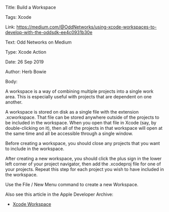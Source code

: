 Title:  Build a Workspace

Tags:   Xcode

Link:   https://medium.com/@OddNetworks/using-xcode-workspaces-to-develop-with-the-oddsdk-ee4c0931b30e

Text:   Odd Networks on Medium

Type:   Xcode Action

Date:   26 Sep 2019

Author: Herb Bowie

Body: 

A workspace is a way of combining multiple projects into a single work area. This is especially useful with projects that are dependent on one another. 

A workspace is stored on disk as a single file with the extension .xcworkspace. That file can be stored anywhere outside of the projects to be included in the workspace. When you open that file in Xcode (say, by double-clicking on it), then all of the projects in that workspace will open at the same time and all be accessible through a single window. 

Before creating a workspace, you should close any projects that you want to include in the workspace. 

After creating a new workspace, you should click the plus sign in the lower left corner of your project navigator, then add the .xcodeproj file for one of your projects. Repeat this step for each project you wish to have included in the workspace. 

Use the File / New Menu command to create a new Workspace. 

Also see this article in the Apple Developer Archive:

* [Xcode Workspace](https://developer.apple.com/library/archive/featuredarticles/XcodeConcepts/Concept-Workspace.html)


